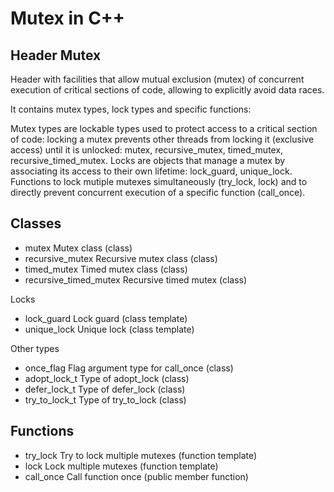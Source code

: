 # Mutex in C++

## Header Mutex

Header with facilities that allow mutual exclusion (mutex) of concurrent execution of critical sections of code, allowing to explicitly avoid data races.

It contains mutex types, lock types and specific functions:

Mutex types are lockable types used to protect access to a critical section of code: locking a mutex prevents other threads from locking it (exclusive access) until it is unlocked: mutex, recursive_mutex, timed_mutex, recursive_timed_mutex.
Locks are objects that manage a mutex by associating its access to their own lifetime: lock_guard, unique_lock.
Functions to lock mutiple mutexes simultaneously (try_lock, lock) and to directly prevent concurrent execution of a specific function (call_once).

## Classes

- mutex Mutex class (class)
- recursive_mutex Recursive mutex class (class)
- timed_mutex Timed mutex class (class)
- recursive_timed_mutex Recursive timed mutex (class)

Locks

- lock_guard Lock guard (class template)
- unique_lock Unique lock (class template)

Other types

- once_flag Flag argument type for call_once (class)
- adopt_lock_t Type of adopt_lock (class)
- defer_lock_t Type of defer_lock (class)
- try_to_lock_t Type of try_to_lock (class)

## Functions

- try_lock Try to lock multiple mutexes (function template)
- lock Lock multiple mutexes (function template)
- call_once Call function once (public member function)
